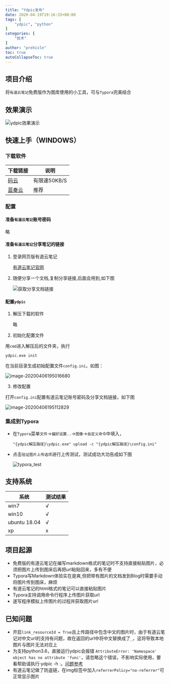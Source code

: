 ```yaml
---
title: "Ydpic发布"
date: 2020-04-19T19:16:33+08:00
tags: [
    "ydpic", "python"
]
categories: [
    "技术"
]
author: "prehisle"
toc: true
autoCollapseToc: true
---
```



## 项目介绍

将`有道云笔记`免费版作为图库使用的小工具，可与`Typora`完美结合

## 效果演示

![ydpic效果演示](https://note.youdao.com/yws/public/resource/40e7acccfd342428f39d3dc7cca9ce31/xmlnote/demo_9589e25443f44233b727daa09dfc1623/23)

## 快速上手（WINDOWS）

### 下载软件

| 下载链接                                                     | 说明         |
| ------------------------------------------------------------ | ------------ |
| [码云](https://gitee.com/prehisle/ydpic/attach_files/376879/download) | 有限速50KB/S |
| [蓝奏云](https://prehisle.lanzous.com/iblefxe)               | 推荐         |

### 配置

#### 准备`有道云笔记`账号密码

略

#### 准备`有道云笔记`分享笔记的链接

1. 登录网页版有道云笔记

   [有道云笔记官网](https://note.youdao.com/)

2. 随便分享一个文档,复制分享链接,后面会用到,如下图

   ![获取分享文档链接](https://note.youdao.com/yws/public/resource/40e7acccfd342428f39d3dc7cca9ce31/xmlnote/share_note_e64c8a0bd8a24e79b1d472690d5207cb/24)

#### 配置`ydpic`

1. 解压下载的软件

   略

2. 初始化配置文件

用`cmd`进入解压后的文件夹，执行

```
ydpic.exe init
```

在当前目录生成初始配置文件`config.ini`，如图：

![image-20200406195016680](https://note.youdao.com/yws/public/resource/40e7acccfd342428f39d3dc7cca9ce31/xmlnote/init_config_922be5aea07a4ad491bb852065617db7/25)

3. 修改配置

打开`config.ini`配置有道云笔记账号密码及分享文档链接，如下图

![image-20200406195112829](https://note.youdao.com/yws/public/resource/40e7acccfd342428f39d3dc7cca9ce31/xmlnote/config_4a2c6819d307488c99f7a4591e1d4d42/26)



### 集成到Typora

* 在`Typora`菜单`文件`->`偏好设置..`->`图像`->`自定义命令`中填入，

  ```
  "{ydpic解压路径}\ydpic.exe" upload -c "{ydpic解压路径}\config.ini"
  ```

* 点击`验证图片上传选项`进行上传测试，测试成功大功告成如下图

  ![typora_test](https://note.youdao.com/yws/public/resource/40e7acccfd342428f39d3dc7cca9ce31/xmlnote/typora_test_b8d3eeb1d2f545cbb3c5122b6cc4f0d6/27)

## 支持系统

| 系统         | 测试结果 |
| ------------ | -------- |
| win7         | √        |
| win10        | √        |
| ubuntu 18.04 | √        |
| xp           | x        |

## 项目起源

* 免费版的有道云笔记在编写markdown格式的笔记时不支持直接粘贴图片，必须把图片上传到图床后再把url粘贴回来，多有不便
* Typora写Markdown体验实在是爽,但把带有图片的文档发到Blog时需要手动将图片传到图床，麻烦
* 有道云笔记的html格式的笔记可以直接粘贴图片
* Typora支持调用命令行程序上传图片获取url
* 遂写程序模拟上传图片的过程并获取图片url

## 已知问题

* 开启`link_resourceId = True`且上传路径中包含中文的图片时，由于有道云笔记对中文url的支持有问题，故在返回的url中将中文替换成了`_`，这将导致本地图片与图片无法对应上
* 为支持python3.6，直接运行ydpic会报错
  `AttributeError: 'Namespace' object has no attribute 'func'`，请忽略这个错误，不影响实际使用，要看帮助请执行·ydpic -h
  ·。[问题参考](https://github.com/python/typeshed/issues/2415) 
* 有道云笔记做了防盗链，在img标签中加入`referrerPolicy="no-referrer"`可正常显示图片